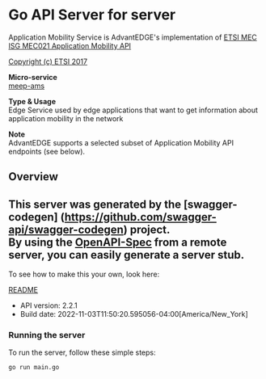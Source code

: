 # Go API Server for server

Application Mobility Service is AdvantEDGE's implementation of [ETSI MEC ISG MEC021 Application Mobility API](http://www.etsi.org/deliver/etsi_gs/MEC/001_099/021/02.02.01_60/gs_MEC021v020201p.pdf) <p>[Copyright (c) ETSI 2017](https://forge.etsi.org/etsi-forge-copyright-notice.txt) <p>**Micro-service**<br>[meep-ams](https://github.com/InterDigitalInc/AdvantEDGE/tree/master/go-apps/meep-ams) <p>**Type & Usage**<br>Edge Service used by edge applications that want to get information about application mobility in the network <p>**Note**<br>AdvantEDGE supports a selected subset of Application Mobility API endpoints (see below).

## Overview
This server was generated by the [swagger-codegen]
(https://github.com/swagger-api/swagger-codegen) project.  
By using the [OpenAPI-Spec](https://github.com/OAI/OpenAPI-Specification) from a remote server, you can easily generate a server stub.  
-

To see how to make this your own, look here:

[README](https://github.com/swagger-api/swagger-codegen/blob/master/README.md)

- API version: 2.2.1
- Build date: 2022-11-03T11:50:20.595056-04:00[America/New_York]


### Running the server
To run the server, follow these simple steps:

```
go run main.go
```


